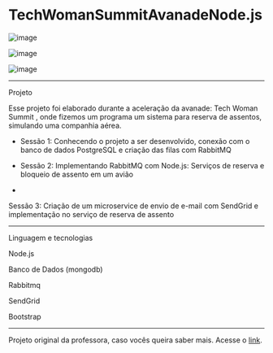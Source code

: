 # TechWomanSummitAvanadeNode.js




![image](https://user-images.githubusercontent.com/72118415/179415001-3777d5db-a89c-4658-bbf8-78cc20bc38af.png)


![image](https://user-images.githubusercontent.com/72118415/179415122-01f00c00-6750-4304-a3a8-2d86fe99495d.png)


![image](https://user-images.githubusercontent.com/72118415/179883711-6703aacf-bdbc-4c2e-baec-a488b237f26e.png)



********************************************************************************************************
Projeto

Esse projeto foi elaborado durante a aceleração da avanade: Tech Woman Summit , onde fizemos um 
programa um sistema para reserva de assentos, simulando uma companhia aérea.

- Sessão 1: Conhecendo o projeto a ser desenvolvido, conexão com o banco de dados PostgreSQL
e criação das filas com RabbitMQ

- Sessão 2: Implementando RabbitMQ com Node.js: Serviços de reserva e bloqueio de assento em um avião

- 
Sessão 3: Criação de um microservice de envio de e-mail com SendGrid e implementação no serviço
de reserva de assento



******************************************************************************************************
Linguagem e tecnologias

Node.js

Banco de Dados (mongodb)

Rabbitmq

SendGrid

Bootstrap


******************************************************************************************************
Projeto original da professora, caso vocês queira saber mais. 
Acesse o [link](https://github.com/IsadoraFerrao/Reserva-aerea-dio/tree/master).
